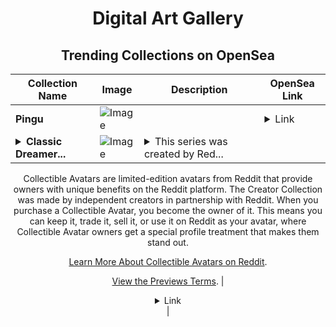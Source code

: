 <div align="center">

# Digital Art Gallery

## Trending Collections on OpenSea

| Collection Name                       | Image                                                                                     | Description                       | OpenSea Link                                                                                          |
|---------------------------------------|-------------------------------------------------------------------------------------------|-----------------------------------|--------------------------------------------------------------------------------------------------------|
| **Pingu** | ![Image](https://i.seadn.io/s/raw/files/a2b6ccef2b1ef7e7676db51a6e142f0a.png?w=500&auto=format?w=200&auto=format) |  | <details><summary>Link</summary>[Pingu](https://opensea.io/collection/pingu-28)</details> |
| **<details><summary>Classic Dreamer...</summary>Classic Dreamer by BaggedMilk x Reddit Collectible Avatars</details>** | ![Image](https://i.seadn.io/s/raw/files/571350fe7adc22d66b68f3926654bb78.png?w=500&auto=format?w=200&auto=format) | <details><summary>This series was created by Red...</summary>This series was created by Reddit user BaggedMilk as a part of the Collectible Avatars Creator Program. You can [check out the creator's profile on Reddit](https://www.reddit.com/user/BaggedMilkISTasty/).

Collectible Avatars are limited-edition avatars from Reddit that provide owners with unique benefits on the Reddit platform. The Creator Collection was made by independent creators in partnership with Reddit. When you purchase a Collectible Avatar, you become the owner of it. This means you can keep it, trade it, sell it, or use it on Reddit as your avatar, where Collectible Avatar owners get a special profile treatment that makes them stand out.

[Learn More About Collectible Avatars on Reddit](https://reddithelp.com/hc/en-us/articles/6213835889044).

[View the Previews Terms](https://www.redditinc.com/policies/previews-terms).</details> | <details><summary>Link</summary>[Classic Dreamer by BaggedMilk x Reddit Collectible Avatars](https://opensea.io/collection/classic-dreamer-by-baggedmilk-x-reddit-collectible)</details> |

</div>
